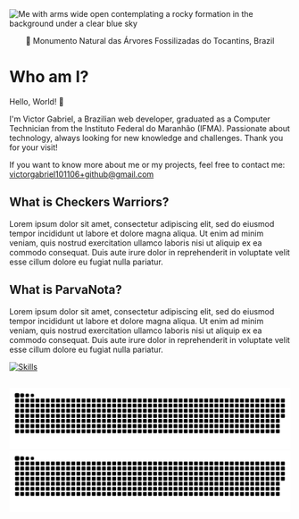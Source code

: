 <img alt="Me with arms wide open contemplating a rocky formation in the background under a clear blue sky" src="public/images/readme.banner.png">

<p align="center">📍 Monumento Natural das Árvores Fossilizadas do Tocantins, Brazil</p>

##

# Who am I?

Hello, World! 👋

I'm Victor Gabriel, a Brazilian web developer, graduated as a Computer Technician from the Instituto Federal do Maranhão (IFMA). Passionate about technology, always looking for new knowledge and challenges. Thank you for your visit!

If you want to know more about me or my projects, feel free to contact me: victorgabriel101106+github@gmail.com

## What is Checkers Warriors?

Lorem ipsum dolor sit amet, consectetur adipiscing elit, sed do eiusmod tempor incididunt ut labore et dolore magna aliqua. Ut enim ad minim veniam, quis nostrud exercitation ullamco laboris nisi ut aliquip ex ea commodo consequat. Duis aute irure dolor in reprehenderit in voluptate velit esse cillum dolore eu fugiat nulla pariatur.

## What is ParvaNota?

Lorem ipsum dolor sit amet, consectetur adipiscing elit, sed do eiusmod tempor incididunt ut labore et dolore magna aliqua. Ut enim ad minim veniam, quis nostrud exercitation ullamco laboris nisi ut aliquip ex ea commodo consequat. Duis aute irure dolor in reprehenderit in voluptate velit esse cillum dolore eu fugiat nulla pariatur.

[![Skills](https://skillicons.dev/icons?i=nodejs,nextjs,react,ts,js,html,css,tailwind,docker,git,vscode,linux)](https://skillicons.dev)

##

![github contribution grid snake animation](https://raw.githubusercontent.com/Victor101106/Victor101106/output/github-contribution-grid-snake-dark.svg#gh-dark-mode-only)
![github contribution grid snake animation](https://raw.githubusercontent.com/Victor101106/Victor101106/output/github-contribution-grid-snake.svg#gh-light-mode-only)
